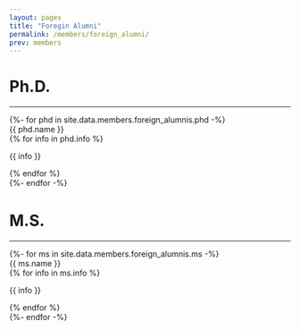 ```yaml
---
layout: pages
title: "Foregin Alumni"
permalink: /members/foreign_alumni/
prev: members
---
```


# Ph.D.

---

<div class="home__section-contents" style="margin-bottom: 3em;">
  {%- for phd in site.data.members.foreign_alumnis.phd -%}
  <div class="students-container">
    <div class="students-image">
      <img src="/assets/images/members/alumni/{{ phd.name }}.png" alt=""/>
    </div>
    <div class="students-card">
      <div class="students-name">
        {{ phd.name }}
      </div>
      <div class="students-brief">
        {% for info in phd.info %}
        <p>{{ info }}</p>
        {% endfor %}
      </div>
    </div>
  </div>
  {%- endfor -%}
</div>


# M.S.

---

<div class="home__section-contents" style="margin-bottom: 3em;">
  {%- for ms in site.data.members.foreign_alumnis.ms -%}
  <div class="students-container">
    <div class="students-image">
      <img src="/assets/images/members/alumni/{{ ms.name }}.png" alt=""/>
    </div>
    <div class="students-card">
      <div class="students-name">
        {{ ms.name }}
      </div>
      <div class="students-brief">
        {% for info in ms.info %}
        <p>{{ info }}</p>
        {% endfor %}
      </div>
    </div>
  </div>
  {%- endfor -%}
</div>

